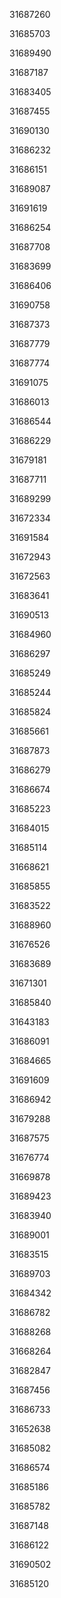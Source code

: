 31687260

31685703

31689490

31687187

31683405

31687455

31690130

31686232

31686151

31689087

31691619

31686254

31687708

31683699

31686406

31690758

31687373

31687779

31687774

31691075

31686013

31686544

31686229

31679181

31687711

31689299

31672334

31691584

31672943

31672563

31683641

31690513

31684960

31686297

31685249

31685244

31685824

31685661

31687873

31686279

31686674

31685223

31684015

31685114

31668621

31685855

31683522

31688960

31676526

31683689

31671301

31685840

31643183

31686091

31684665

31691609

31686942

31679288

31687575

31676774

31669878

31689423

31683940

31689001

31683515

31689703

31684342

31686782

31688268

31668264

31682847

31687456

31686733

31652638

31685082

31686574

31685186

31685782

31687148

31686122

31690502

31685120

